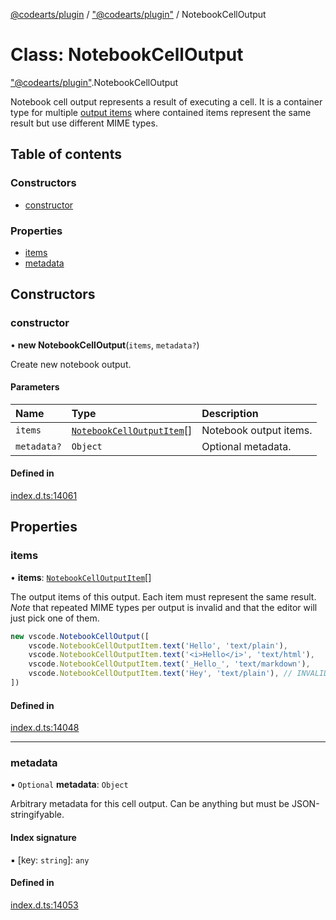 [@codearts/plugin](../README.md) / ["@codearts/plugin"](../modules/_codearts_plugin_.md) / NotebookCellOutput

# Class: NotebookCellOutput

["@codearts/plugin"](../modules/_codearts_plugin_.md).NotebookCellOutput

Notebook cell output represents a result of executing a cell. It is a container type for multiple
[output items](codearts_plugin_.NotebookCellOutputItem.md) where contained items represent the same result but
use different MIME types.

## Table of contents

### Constructors

- [constructor](codearts_plugin_.NotebookCellOutput.md#constructor)

### Properties

- [items](codearts_plugin_.NotebookCellOutput.md#items)
- [metadata](codearts_plugin_.NotebookCellOutput.md#metadata)

## Constructors

### constructor

• **new NotebookCellOutput**(`items`, `metadata?`)

Create new notebook output.

#### Parameters

| Name | Type | Description |
| :------ | :------ | :------ |
| `items` | [`NotebookCellOutputItem`](codearts_plugin_.NotebookCellOutputItem.md)[] | Notebook output items. |
| `metadata?` | `Object` | Optional metadata. |

#### Defined in

[index.d.ts:14061](https://github.com/huaweicloud/cloudide-plugin-api/blob/03b481c/index.d.ts#L14061)

## Properties

### items

• **items**: [`NotebookCellOutputItem`](codearts_plugin_.NotebookCellOutputItem.md)[]

The output items of this output. Each item must represent the same result. _Note_ that repeated
MIME types per output is invalid and that the editor will just pick one of them.

```ts
new vscode.NotebookCellOutput([
	vscode.NotebookCellOutputItem.text('Hello', 'text/plain'),
	vscode.NotebookCellOutputItem.text('<i>Hello</i>', 'text/html'),
	vscode.NotebookCellOutputItem.text('_Hello_', 'text/markdown'),
	vscode.NotebookCellOutputItem.text('Hey', 'text/plain'), // INVALID: repeated type, editor will pick just one
])
```

#### Defined in

[index.d.ts:14048](https://github.com/huaweicloud/cloudide-plugin-api/blob/03b481c/index.d.ts#L14048)

___

### metadata

• `Optional` **metadata**: `Object`

Arbitrary metadata for this cell output. Can be anything but must be JSON-stringifyable.

#### Index signature

▪ [key: `string`]: `any`

#### Defined in

[index.d.ts:14053](https://github.com/huaweicloud/cloudide-plugin-api/blob/03b481c/index.d.ts#L14053)

